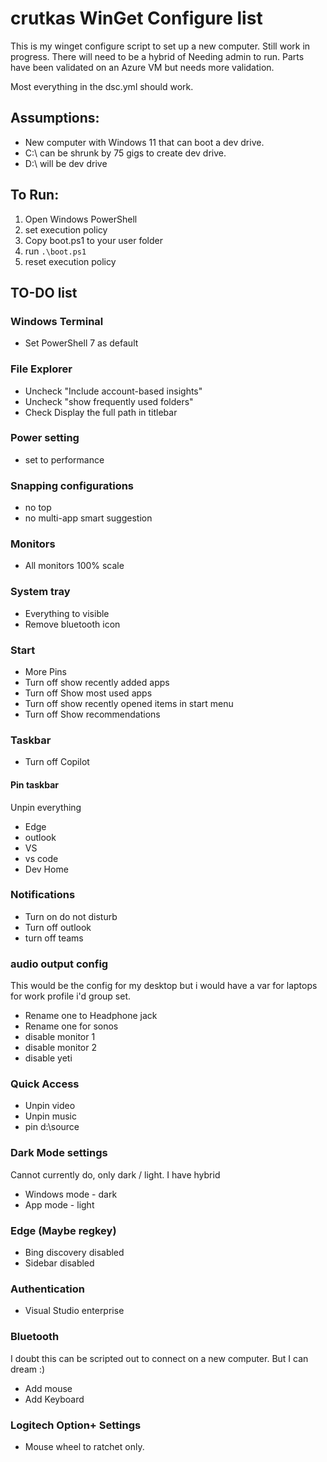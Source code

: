 # crutkas WinGet Configure list

This is my winget configure script to set up a new computer.  Still work in progress.  There will need to be a hybrid of Needing admin to run.  Parts have been validated on an Azure VM but needs more validation.

Most everything in the dsc.yml should work.

## Assumptions:

- New computer with Windows 11 that can boot a dev drive.
- C:\ can be shrunk by 75 gigs to create dev drive. 
- D:\ will be dev drive

## To Run:

1. Open Windows PowerShell
2. set execution policy
3. Copy boot.ps1 to your user folder
4. run `.\boot.ps1`
5. reset execution policy

## TO-DO list

### Windows Terminal
- Set PowerShell 7 as default

### File Explorer
- Uncheck "Include account-based insights"
- Uncheck "show frequently used folders"
- Check Display the full path in titlebar

### Power setting
- set to performance

### Snapping configurations
- no top
- no multi-app smart suggestion

### Monitors
- All monitors 100% scale

### System tray
- Everything to visible
- Remove bluetooth icon

### Start
- More Pins
- Turn off show recently added apps
- Turn off Show most used apps
- Turn off show recently opened items in start menu
- Turn off Show recommendations

### Taskbar
- Turn off Copilot

#### Pin taskbar
Unpin everything
- Edge 
- outlook
- VS
- vs code
- Dev Home

### Notifications
- Turn on do not disturb
- Turn off outlook
- turn off teams

### audio output config
This would be the config for my desktop but i would have a var for laptops for work profile i'd group set.
- Rename one to Headphone jack
- Rename one for sonos
- disable monitor 1
- disable monitor 2
- disable yeti

### Quick Access
- Unpin video
- Unpin music
- pin d:\source

### Dark Mode settings
Cannot currently do, only dark / light.  I have hybrid
- Windows mode - dark
- App mode - light

### Edge  (Maybe regkey)
- Bing discovery disabled
- Sidebar disabled

### Authentication
- Visual Studio enterprise

### Bluetooth 
I doubt this can be scripted out to connect on a new computer.  But I can dream :)
- Add mouse
- Add Keyboard


### Logitech Option+ Settings
- Mouse wheel to ratchet only.
